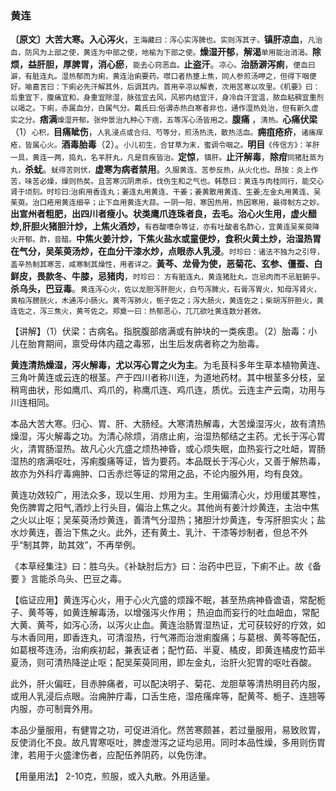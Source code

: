 ### 黄连

**〔原文〕大苦大寒。入心泻火**，<small>王海藏曰：泻心实泻脾也。实则泻其子。</small>**镇肝凉血**，<small>凡治血，防风为上部之使，黄连为中部之使，地榆为下部之使。</small>**燥湿开郁**，**解渴**<small>单用能治消渴。</small>**除烦，益肝胆，厚脾胃，消心瘀**，<small>能去心窍恶血。</small>**止盗汗**。<small>凉心。</small>**治肠澼泻痢**，<small>便血曰澼，有脏连丸。湿热郁而为痢，黄连治痢要药。噤口者热壅上焦，同人参煎汤呷之，但得下咽便好。喻嘉言曰：下痢必先汗解其外，后调其内。首用辛凉以解表，次用苦寒以攻里。《机要》曰：后重宜下，腹痛宜和，身重宜除湿，脉弦宜去风，风邪内结宜汗，身冷自汗宜温，脓血粘稠宜重剂以竭之。下痢，赤属血分，白属气分。戴氏曰:俗谓赤热白寒者非也，通作湿热处治，但有新久虚实之分。</small>**痞满**<small>燥湿开郁。张仲景治九种心下痞，五等泻心汤皆用之。</small>**腹痛** ，<small>清热。</small>**心痛伏梁**（1）<small>心积，</small>**目痛眦伤**，<small>人乳浸点或合归、芍等分，煎汤热洗，散热活血。</small>**痈疽疮疥**，<small>诸痛痒疮，皆属心火。</small>**酒毒胎毒**（2）。<small>小儿初生，合甘草为末，蜜调令咽之。</small>**明目**<small>《传信方》：羊肝一具，黄连一两，捣丸，名羊肝丸，凡是目疾皆治。</small>**定惊**，<small>镇肝。</small>**止汗解毒**，**除疳**<small>同猪肚蒸为丸，</small>**杀蚘**。<small>蚘得苦则伏，</small>**虚寒为病者禁用**。<small>久服黄连、苦参反热，从火化也。昂按：炎上作苦，味苦必燥，燥则热矣。且苦寒沉阴肃杀，伐伤生和之气也。韩愗曰：黄连与肉桂同行，能交心肾于顷刻。时珍曰:治痢用香连丸；姜连丸用黄连、干姜；姜黄散用黄连、生姜;左金丸用黄连、吴茱萸。治口疮用黄连细辛；止下血用黄连大蒜。一阴一阳，寒因热用，热因寒用，最得制方之妙。</small>**出宣州者粗肥，出四川者瘦小。状类鹰爪连珠者良，去毛。治心火生用，虚火醋炒,肝胆火猪胆汁炒，上焦火酒炒，**<small>有吞酸嘈杂等证，亦有吐酸者名酢心，宜黄连吴茱萸降火开郁。酢，音醋。</small>**中焦火姜汁炒，下焦火盐水或童便炒，食积火黄土炒，治湿热胃在气分，吴茱萸汤炒，在血分干漆水炒，点眼赤人乳浸**。<small>时珍曰：诸法不独为之引导，盖辛热制其寒苦，咸寒制其燥性，用者详之。</small>**黃芩、龙骨为使，恶菊花、玄参、僵蚕、白鲜皮，畏款冬、牛膝，忌猪肉**，<small>时珍曰： 方有脏连丸，黄连猪肚丸，岂忌肉而不忌脏腑乎。</small>**杀乌头，巴豆毒**。<small>黄连泻心火，佐以龙胆泻肝胆火，白芍泻脾火，石膏泻胃火，知母泻肾火，黄柏泻膀胱火，木通泻小肠火。黄芩泻肺火，栀子佐之；泻大肠火，黄连佐之；柴胡泻肝胆火，黄连佐之，泻三焦火，黄芩佐之。郑奠一曰：热郁恶心，兀兀欲吐黄连数分甚效。</small>

【讲解】（1）伏梁：古病名。指脘腹部痞满或有肿块的一类疾患。（2）胎毒：小儿在胎育期间，禀受母体内蕴之毒邪，出生后发病者称之为胎毒。

**黄连清热燥湿，泻火解毒，尤以泻心胃之火为主**。为毛茛科多年生草本植物黄连、三角叶黄连或云连的根茎。产于四川者称川连，为道地药材。其中根茎多分枝，呈稍弯曲状，形如鹰爪、鸡爪的，称鹰爪连、鸡爪连，质优。云连主产云南，功用与川连相同。

本品大苦大寒。归心、胃、肝、大肠经。大寒清热解毒，大苦燥湿泻火，故有清热燥湿，泻火解毒之功。为清心除烦，消痞止痢，治湿热郁结之主药。尤长于泻心胃火，清胃肠湿热。故凡心火亢盛之烦热神昏，或心烦失眠，血热妄行之吐衄，胃肠湿热的痞满呕吐，泻痢腹痛等证，皆为要药。本品既长于泻心火，又善于解热毒，故亦为外科疔毒痈肿、口舌赤烂等证的常用之品，不论内服外用，均有良效。

黄连功效较广，用法众多，现以生用、炒用为主。生用偏清心火，炒用缓其寒性，免伤脾胃之阳气,酒炒上行头目，偏治上焦之火。其他尚有姜汁炒黄连，主治中焦之火以止呕；吴茱萸汤炒黄连，善清气分湿热；猪胆汁炒黄连，专泻肝胆实火；盐水炒黄连，善治下焦之火。此外，还有黄土、乳汁、干漆等炒制者，但总不外乎“制其弊，助其效”，不再举例。

《本草经集注》曰：胜乌头。《补缺肘后方》曰：治药中巴豆，下痢不止。故《备要 》言能杀乌头、巴豆之毒。

【临证应用】黄连泻心火，用于心火亢盛的烦躁不眠，甚至热病神昏谵语，常配栀子、黄芩等，如黄连解毒汤，以增强泻火作用； 热迫血而妄行的吐血衄血，常配大黄、黄芩，如泻心汤，以泻火止血。黄连治肠胃湿热证，尤可获较好的疗效，如与木香同用，即香连丸，可清湿热，行气滞而治泄痢腹痛；与葛根、黄芩等配伍，如葛根芩连汤，治痢疾初起，兼表证者；配竹茹、半夏、橘皮，即黄连橘皮竹茹半夏汤，则可清热降逆止呕；配吴茱萸同用，即左金丸，治肝火犯胃的呕吐吞酸。

此外，肝火偏旺，目赤肿痛者，可以配决明子、菊花、龙胆草等清热明目药内服，或用人乳浸后点眼。治痈肿疔毒，口舌生疮，湿疮瘙痒等，配黄芩、栀子、连翘等内服，亦可制膏外用。

本品少量服用，有健胃之功，可促进消化。然苦寒颇甚，若过量服用，易致败胃，反使消化不良。故凡胃寒呕吐，脾虚泄泻之证均忌用。同时本品性燥，多用则伤胃津，若用于火盛津伤者，应配伍养阴药，以免伤津。

【用量用法】 2-10克，煎服，或入丸散。外用适量。
